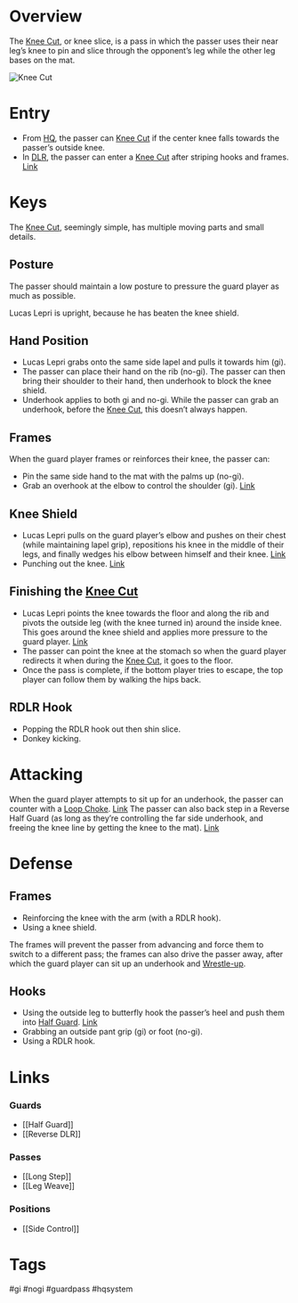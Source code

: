 # Overview
The <u>Knee Cut</u>, or knee slice, is a pass in which the passer uses their near leg’s knee to pin and slice through the opponent’s leg while the other leg bases on the mat.

![Knee Cut](https://cdn.evolve-mma.com/wp-content/uploads/2022/08/knee-slice-pass-bjj.jpg)
# Entry
- From [HQ](obsidian://open?vault=Obsidian-BJJ-Notes&file=Positions%2FHeadquarters), the passer can <u>Knee Cut</u> if the center knee falls towards the passer’s outside knee.
- In [DLR](obsidian://open?vault=Obsidian-BJJ-Notes&file=Guards%2FDe%20La%20Riva), the passer can enter a <u>Knee Cut</u> after striping hooks and frames. [Link](https://www.youtube.com/watch?v=3IqCi1GXmOg)
# Keys
The <u>Knee Cut</u>, seemingly simple, has multiple moving parts and small details.
## Posture
The passer should maintain a low posture to pressure the guard player as much as possible.

Lucas Lepri is upright, because he has beaten the knee shield.
## Hand Position
- Lucas Lepri grabs onto the same side lapel and pulls it towards him (gi).
- The passer can place their hand on the rib (no-gi). The passer can then bring their shoulder to their hand, then underhook to block the knee shield.
- Underhook applies to both gi and no-gi. While the passer can grab an underhook, before the <u>Knee Cut</u>, this doesn’t always happen.
## Frames
When the guard player frames or reinforces their knee, the passer can:
- Pin the same side hand to the mat with the palms up (no-gi).
- Grab an overhook at the elbow to control the shoulder (gi). [Link](https://youtu.be/3IqCi1GXmOg?si=XUMxI-s71szT7O3r&t=216)
## Knee Shield
- Lucas Lepri pulls on the guard player’s elbow and pushes on their chest (while maintaining lapel grip), repositions his knee in the middle of their legs, and finally wedges his elbow between himself and their knee. [Link](https://youtu.be/3IqCi1GXmOg?si=oqSGg4PyTXnBmQzT&t=304)
- Punching out the knee. [Link](https://www.youtube.com/shorts/Hy0XYZMV0vo)
## Finishing the <u>Knee Cut</u>
- Lucas Lepri points the knee towards the floor and along the rib and pivots the outside leg (with the knee turned in) around the inside knee. This goes around the knee shield and applies more pressure to the guard player. [Link](https://youtu.be/3IqCi1GXmOg?si=MCDGWSUvhwUWIHMJ&t=262)
- The passer can point the knee at the stomach so when the guard player redirects it when during the <u>Knee Cut</u>, it goes to the floor.
- Once the pass is complete, if the bottom player tries to escape, the top player can follow them by walking the hips back.
## RDLR Hook
- Popping the RDLR hook out then shin slice.
- Donkey kicking.
# Attacking
When the guard player attempts to sit up for an underhook, the passer can counter with a [Loop Choke](obsidian://open?vault=Obsidian-BJJ-Notes&file=Submissions%2FLoop%20Choke). [Link](https://www.youtube.com/watch?v=7ZNd3w5m1xs) The passer can also back step in a Reverse Half Guard (as long as they’re controlling the far side underhook, and freeing the knee line by getting the knee to the mat). [Link](https://www.youtube.com/watch?v=pnnJGKrDKWU) 
# Defense
## Frames
- Reinforcing the knee with the arm (with a RDLR hook).
- Using a knee shield.

The frames will prevent the passer from advancing and force them to switch to a different pass; the frames can also drive the passer away, after which the guard player can sit up an underhook and [Wrestle-up](obsidian://open?vault=Obsidian-BJJ-Notes&file=Transitions%2FWrestle-up).
## Hooks
- Using the outside leg to butterfly hook the passer’s heel and push them into [Half Guard](obsidian://open?vault=Obsidian-BJJ-Notes&file=Guards%2FHalf%20Guard). [Link](https://www.youtube.com/watch?v=1kikzEqPZPQ&t=69s)
- Grabbing an outside pant grip (gi) or foot (no-gi).
- Using a RDLR hook.
# Links
### Guards
- [[Half Guard]]
- [[Reverse DLR]]
### Passes
- [[Long Step]]
- [[Leg Weave]]
### Positions
- [[Side Control]]
# Tags
#gi #nogi #guardpass #hqsystem 